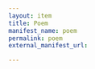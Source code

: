 ```yaml
---
layout: item
title: Poem
manifest_name: poem
permalink: poem
external_manifest_url: 

---
```

<!-- Add an essay or interpretive material below this line,
using HTML or markdown.  Do not modify this file above this line -->
